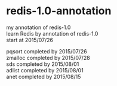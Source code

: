 # redis-1.0-annotation
my annotation of redis-1.0    
learn Redis by annotation of redis-1.0   
start at 2015/07/26  

pqsort completed by 2015/07/26  
zmalloc completed by 2015/07/28  
sds completed by 2015/08/01  
adlist completed by 2015/08/01  
anet completed by 2015/08/15
